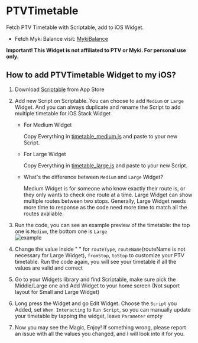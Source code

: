 # PTVTimetable
Fetch PTV Timetable with Scriptable, add to iOS Widget.    

- Fetch Myki Balance visit:  [MykiBalance](https://github.com/imchlorine/MykiBalance.git)

**Important! This Widget is not affiliated to PTV or Myki. For personal use only.**


## How to add PTVTimetable Widget to my iOS?

1. Download [Scriptable](https://apps.apple.com/us/app/scriptable/id1405459188?ign-mpt=uo%3D4) from App Store

2. Add new Script on Scriptable. You can choose to add `Medium` or `Large` Widget. And you can always duplicate and rename the Script to add multiple timetable for iOS Stack Widget

      - For Medium Widget
  
         Copy Everything in [timetable_medium.js](https://github.com/imchlorine/PTVTimetable/blob/main/timetable_medium.js) and paste to your new Script.

      - For Large Widget

         Copy Everything in [timetable_large.js](https://github.com/imchlorine/PTVTimetable/blob/main/timetable_large.js) and paste to your new Script.

      - What's the difference between `Medium` and `Large` Widget?

         Medium Widget is for someone who know exactly their route is, or they only wants to check one route at a time. Large Widget can show multiple routes between two stops. Generally, Large Widget needs more time to response as the code need more time to match all the routes avaliable.

3. Run the code, you can see an example preview of the timetable: the top one is `Medium`, the bottom one is `Large` <br /> 
   ![example](https://github.com/imchlorine/PTVTimetable/blob/main/examples.jpg)

4. Change the value inside " "  for  `routeType`, `routeName`(routeName is not necessary for Large Widget), `fromStop`, `toStop` to customize your PTV timetable. Run the code again, you will see your timetable if all the values are valid and correct

5. Go to your Widgets library and find Scriptable, make sure pick the Middle/Large one and Add Widget to your home screen (Not suport layout for Small and Large Widget)

6. Long press the Widget and go Edit Widget. Choose the `Script` you Added, set `When Interacting` to `Run Script`, so you can manually update your timetable by tapping the widget, leave `Parameter` empty

7. Now you may see the Magic, Enjoy! If something wrong, please report an issue with all the values you changed, and I will look into it for you.

